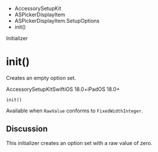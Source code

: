 

- AccessorySetupKit
- ASPickerDisplayItem
- ASPickerDisplayItem.SetupOptions
-  init() 

Initializer

# init()

Creates an empty option set.

AccessorySetupKitSwiftiOS 18.0+iPadOS 18.0+

``` source
init()
```

Available when `RawValue` conforms to `FixedWidthInteger`.

## Discussion

This initializer creates an option set with a raw value of zero.

